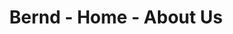 ---
title: Bernd - Home - About Us
builder: true

# Content section
sections:
  - aboutUsSection
  - spacingSection
  - teamSection
  - spacingSection
  - portfolioSection
  - spacingSection
  - partnersSection

# Configuration for sections

# Portfolio
titleSectionPortfolio: "Latest works."
descriptionSectionPortfolio: "Our best works."
stretch: "hide" # Ultra wide portfolio, "show" or "hide"
filter: "d-none" # Align filter "text-start", "text-center", "text-end" or "d-none"
columns: 3 # It is the number of columns you wish to display in the grid
columnItem: "hide" # Column to a single media box, "show" or "hide"
boxesToLoadStart: 5 # The number of boxes to load when it first loads the grid
boxesToLoad: 4 # The number of boxes to load when you click the load more button 
portfolioType: "project" # "gallery" or "project"
portfolioStyle: "classic" # "classic", "minimal"
gapHorizontal: 60 # Horizontal gap between items
gapVertical: 60 # Vertical gap between items
loadMoreButton: "hide" # "show" or "hide"

---